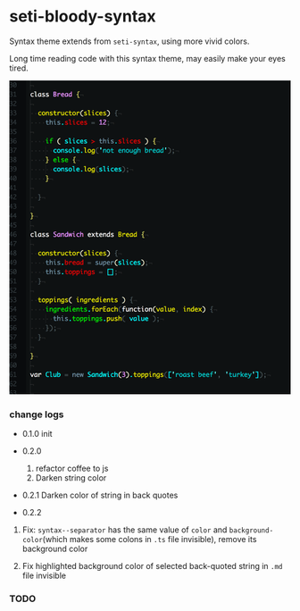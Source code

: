 # seti-bloody-syntax

Syntax theme extends from `seti-syntax`, using more vivid colors.

Long time reading code with this syntax theme, may easily make your eyes tired.

![demo](https://raw.githubusercontent.com/yubaoquan/yubaoquan.github.io/master/images/seti-bloody-syntax/seti-bloody-syntax.png)

### change logs

- 0.1.0 init
- 0.2.0
    1. refactor coffee to js
    2. Darken string color
- 0.2.1 Darken color of string in back quotes

- 0.2.2
1. Fix: `syntax--separator` has the same value of `color` and `background-color`(which makes some colons in `.ts` file invisible), remove its background color

2. Fix highlighted background color of selected back-quoted string in `.md` file invisible

### TODO
